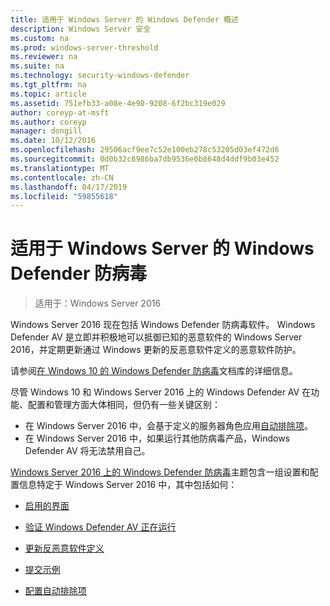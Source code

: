 ```yaml
---
title: 适用于 Windows Server 的 Windows Defender 概述
description: Windows Server 安全
ms.custom: na
ms.prod: windows-server-threshold
ms.reviewer: na
ms.suite: na
ms.technology: security-windows-defender
ms.tgt_pltfrm: na
ms.topic: article
ms.assetid: 751efb33-a08e-4e90-9208-6f2bc319e029
author: coreyp-at-msft
ms.author: coreyp
manager: dongill
ms.date: 10/12/2016
ms.openlocfilehash: 29506acf9ee7c52e100eb278c53205d03ef472d6
ms.sourcegitcommit: 0d0b32c8986ba7db9536e0b8648d4ddf9b03e452
ms.translationtype: MT
ms.contentlocale: zh-CN
ms.lasthandoff: 04/17/2019
ms.locfileid: "59855618"
---
```

# <a name="windows-defender-antivirus-for-windows-server"></a>适用于 Windows Server 的 Windows Defender 防病毒

>适用于：Windows Server 2016

Windows Server 2016 现在包括 Windows Defender 防病毒软件。 Windows Defender AV 是立即并积极地可以抵御已知的恶意软件的 Windows Server 2016，并定期更新通过 Windows 更新的反恶意软件定义的恶意软件防护。

请参阅[在 Windows 10 的 Windows Defender 防病毒](https://docs.microsoft.com/windows/threat-protection/windows-defender-antivirus/windows-defender-antivirus-in-windows-10)文档库的详细信息。


尽管 Windows 10 和 Windows Server 2016 上的 Windows Defender AV 在功能、配置和管理方面大体相同，但仍有一些关键区别：

- 在 Windows Server 2016 中，会基于定义的服务器角色应用[自动排除项](https://docs.microsoft.com/windows/threat-protection/windows-defender-antivirus/configure-server-exclusions-windows-defender-antivirus)。
- 在 Windows Server 2016 中，如果运行其他防病毒产品，Windows Defender AV 将无法禁用自己。

[Windows Server 2016 上的 Windows Defender 防病毒](https://docs.microsoft.com/windows/threat-protection/windows-defender-antivirus/windows-defender-antivirus-on-windows-server-2016)主题包含一组设置和配置信息特定于 Windows Server 2016 中，其中包括如何：

-   [启用的界面](https://docs.microsoft.com/windows/threat-protection/windows-defender-antivirus/windows-defender-antivirus-on-windows-server-2016#BKMK_UsingDef)

-   [验证 Windows Defender AV 正在运行]( https://docs.microsoft.com/windows/threat-protection/windows-defender-antivirus/windows-defender-antivirus-on-windows-server-2016#BKMK_DefRun)

-   [更新反恶意软件定义]( https://docs.microsoft.com/windows/threat-protection/windows-defender-antivirus/windows-defender-antivirus-on-windows-server-2016#BKMK_UpdateDef)

-   [提交示例]( https://docs.microsoft.com/windows/threat-protection/windows-defender-antivirus/windows-defender-antivirus-on-windows-server-2016#BKMK_DefSamples)

-   [配置自动排除项]( https://docs.microsoft.com/windows/threat-protection/windows-defender-antivirus/windows-defender-antivirus-on-windows-server-2016#BKMK_DefExclusions)
